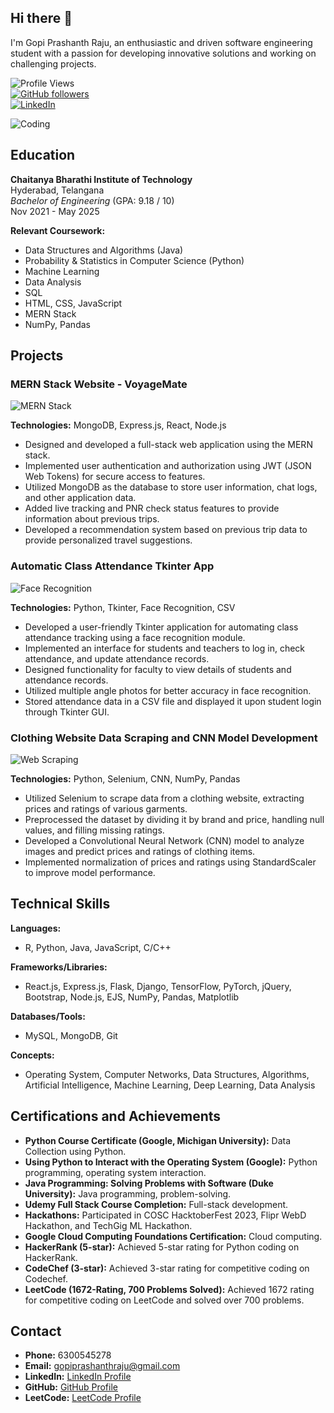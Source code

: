 ## Hi there 👋

I'm Gopi Prashanth Raju, an enthusiastic and driven software engineering student with a passion for developing innovative solutions and working on challenging projects.

![Profile Views](https://komarev.com/ghpvc/?username=gopiprashanthraju&color=blueviolet)  
[![GitHub followers](https://img.shields.io/github/followers/gopiprashanthraju?label=Follow&style=social)](https://github.com/gopiprashanthraju)  
[![LinkedIn](https://img.shields.io/badge/LinkedIn-Connect-blue?style=social&logo=linkedin)](https://www.linkedin.com/in/gopiprashanthraju/)

![Coding](https://media.giphy.com/media/ZVik7pBtu9dNS/giphy.gif)

## Education
**Chaitanya Bharathi Institute of Technology**  
Hyderabad, Telangana  
*Bachelor of Engineering* (GPA: 9.18 / 10)  
Nov 2021 - May 2025  

**Relevant Coursework:**  
- Data Structures and Algorithms (Java)
- Probability & Statistics in Computer Science (Python)
- Machine Learning
- Data Analysis
- SQL
- HTML, CSS, JavaScript
- MERN Stack
- NumPy, Pandas

## Projects
### MERN Stack Website - VoyageMate  
![MERN Stack](https://i.imgur.com/cO5IXrh.gif)

**Technologies:** MongoDB, Express.js, React, Node.js  
- Designed and developed a full-stack web application using the MERN stack.
- Implemented user authentication and authorization using JWT (JSON Web Tokens) for secure access to features.
- Utilized MongoDB as the database to store user information, chat logs, and other application data.
- Added live tracking and PNR check status features to provide information about previous trips.
- Developed a recommendation system based on previous trip data to provide personalized travel suggestions.

### Automatic Class Attendance Tkinter App  
![Face Recognition](https://i.imgur.com/7f6p4.gif)

**Technologies:** Python, Tkinter, Face Recognition, CSV  
- Developed a user-friendly Tkinter application for automating class attendance tracking using a face recognition module.
- Implemented an interface for students and teachers to log in, check attendance, and update attendance records.
- Designed functionality for faculty to view details of students and attendance records.
- Utilized multiple angle photos for better accuracy in face recognition.
- Stored attendance data in a CSV file and displayed it upon student login through Tkinter GUI.

### Clothing Website Data Scraping and CNN Model Development  
![Web Scraping](https://i.imgur.com/eilDmrO.gif)

**Technologies:** Python, Selenium, CNN, NumPy, Pandas  
- Utilized Selenium to scrape data from a clothing website, extracting prices and ratings of various garments.
- Preprocessed the dataset by dividing it by brand and price, handling null values, and filling missing ratings.
- Developed a Convolutional Neural Network (CNN) model to analyze images and predict prices and ratings of clothing items.
- Implemented normalization of prices and ratings using StandardScaler to improve model performance.

## Technical Skills
**Languages:**  
- R, Python, Java, JavaScript, C/C++

**Frameworks/Libraries:**  
- React.js, Express.js, Flask, Django, TensorFlow, PyTorch, jQuery, Bootstrap, Node.js, EJS, NumPy, Pandas, Matplotlib

**Databases/Tools:**  
- MySQL, MongoDB, Git

**Concepts:**  
- Operating System, Computer Networks, Data Structures, Algorithms, Artificial Intelligence, Machine Learning, Deep Learning, Data Analysis

## Certifications and Achievements
- **Python Course Certificate (Google, Michigan University):** Data Collection using Python.
- **Using Python to Interact with the Operating System (Google):** Python programming, operating system interaction.
- **Java Programming: Solving Problems with Software (Duke University):** Java programming, problem-solving.
- **Udemy Full Stack Course Completion:** Full-stack development.
- **Hackathons:** Participated in COSC HacktoberFest 2023, Flipr WebD Hackathon, and TechGig ML Hackathon.
- **Google Cloud Computing Foundations Certification:** Cloud computing.
- **HackerRank (5-star):** Achieved 5-star rating for Python coding on HackerRank.
- **CodeChef (3-star):** Achieved 3-star rating for competitive coding on Codechef.
- **LeetCode (1672-Rating, 700 Problems Solved):** Achieved 1672 rating for competitive coding on LeetCode and solved over 700 problems.

## Contact
- **Phone:** 6300545278
- **Email:** gopiprashanthraju@gmail.com
- **LinkedIn:** [LinkedIn Profile](https://www.linkedin.com/in/gopiprashanthraju/)
- **GitHub:** [GitHub Profile](https://github.com/gopiprashanthraju)
- **LeetCode:** [LeetCode Profile](https://leetcode.com/gopiprashanthraju/)
